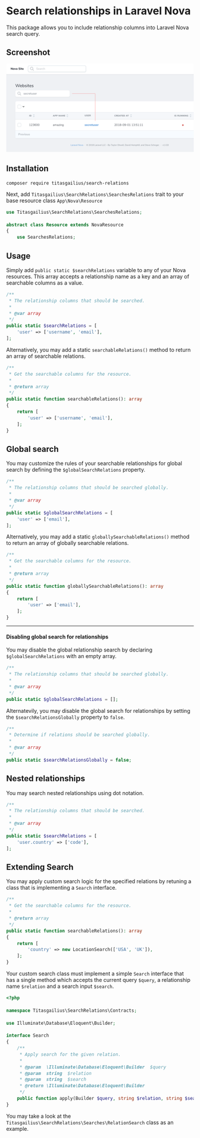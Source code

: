 # Search relationships in Laravel Nova

This package allows you to include relationship columns into Laravel Nova search query.

## Screenshot

![screenshot of the search relations tool](./screenshot.png)

## Installation

```
composer require titasgailius/search-relations
```

Next, add `Titasgailius\SearchRelations\SearchesRelations` trait to your base resource class `App\Nova\Resource`
```php
use Titasgailius\SearchRelations\SearchesRelations;

abstract class Resource extends NovaResource
{
    use SearchesRelations;
```

## Usage

Simply add `public static $searchRelations` variable to any of your Nova resources.
This array accepts a relationship name as a key and an array of searchable columns as a value.

```php
/**
 * The relationship columns that should be searched.
 *
 * @var array
 */
public static $searchRelations = [
    'user' => ['username', 'email'],
];
```

Alternatively, you may add a static `searchableRelations()` method to return an array of searchable relations.

```php
/**
 * Get the searchable columns for the resource.
 *
 * @return array
 */
public static function searchableRelations(): array
{
    return [
        'user' => ['username', 'email'],
    ];
}
```

## Global search

You may customize the rules of your searchable relationships for global search by defining the `$globalSearchRelations` property.

```php
/**
 * The relationship columns that should be searched globally.
 *
 * @var array
 */
public static $globalSearchRelations = [
    'user' => ['email'],
];
```

Alternatively, you may add a static `globallySearchableRelations()` method to return an array of globally searchable relations.

```php
/**
 * Get the searchable columns for the resource.
 *
 * @return array
 */
public static function globallySearchableRelations(): array
{
    return [
        'user' => ['email'],
    ];
}
```

---
#### Disabling global search for relationships

You may disable the global relationship search by declaring `$globalSearchRelations` with an empty array.

```php
/**
 * The relationship columns that should be searched globally.
 *
 * @var array
 */
public static $globalSearchRelations = [];
```

Alternatevily, you may disable the global search for relationships by setting the `$searchRelationsGlobally` property to `false`.

```php
/**
 * Determine if relations should be searched globally.
 *
 * @var array
 */
public static $searchRelationsGlobally = false;
```

## Nested relationships

You may search nested relationships using dot notation.

```php
/**
 * The relationship columns that should be searched.
 *
 * @var array
 */
public static $searchRelations = [
    'user.country' => ['code'],
];
```

## Extending Search

You may apply custom search logic for the specified relations by retuning a class that is implementing a `Search` interface.

```php
/**
 * Get the searchable columns for the resource.
 *
 * @return array
 */
public static function searchableRelations(): array
{
    return [
        'country' => new LocationSearch(['USA', 'UK']),
    ];
}
```

Your custom search class must implement a simple `Search` interface that has a single method which accepts
the current query `$query`, a relationship name `$relation` and a search input `$search`.

```php
<?php

namespace Titasgailius\SearchRelations\Contracts;

use Illuminate\Database\Eloquent\Builder;

interface Search
{
    /**
     * Apply search for the given relation.
     *
     * @param  \Illuminate\Database\Eloquent\Builder  $query
     * @param  string  $relation
     * @param  string  $search
     * @return \Illuminate\Database\Eloquent\Builder
     */
    public function apply(Builder $query, string $relation, string $search): Builder;
}
```

You may take a look at the `Titasgailius\SearchRelations\Searches\RelationSearch` class as an example.

